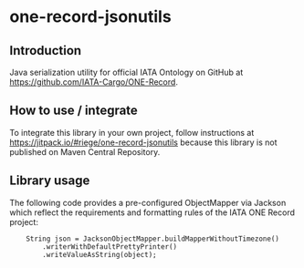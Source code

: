 # one-record-jsonutils

## Introduction

Java serialization utility for official IATA Ontology on GitHub at https://github.com/IATA-Cargo/ONE-Record.

## How to use / integrate

To integrate this library in your own project, follow instructions at
https://jitpack.io/#riege/one-record-jsonutils because this library
is not published on Maven Central Repository. 

## Library usage

The following code provides a pre-configured ObjectMapper via Jackson which 
reflect the requirements and formatting rules of the IATA ONE Record project: 

        String json = JacksonObjectMapper.buildMapperWithoutTimezone()
            .writerWithDefaultPrettyPrinter()
            .writeValueAsString(object);
